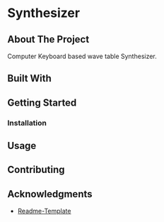 # Synthesizer

## About The Project

Computer Keyboard based wave table Synthesizer. 

## Built With

## Getting Started

### Installation

## Usage

## Contributing

## Acknowledgments
* [Readme-Template](https://github.com/othneildrew/Best-README-Template/tree/main)
